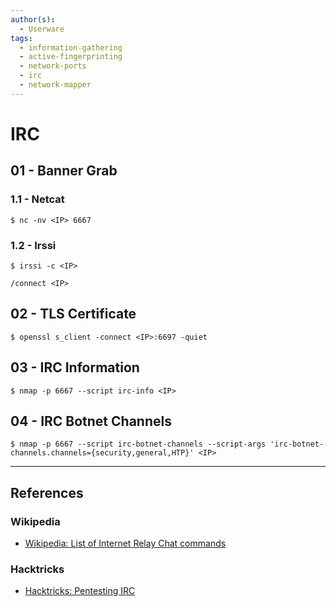 ```yaml
---
author(s):
  - Userware
tags:
  - information-gathering
  - active-fingerprinting
  - network-ports
  - irc
  - network-mapper
---
```

# IRC

## 01 - Banner Grab

### 1.1 - Netcat

```
$ nc -nv <IP> 6667
```

### 1.2 - Irssi

```
$ irssi -c <IP>

/connect <IP>
```

## 02 - TLS Certificate

```
$ openssl s_client -connect <IP>:6697 -quiet
```

## 03 - IRC Information

```
$ nmap -p 6667 --script irc-info <IP>
```

## 04 - IRC Botnet Channels

```
$ nmap -p 6667 --script irc-botnet-channels --script-args 'irc-botnet-channels.channels={security,general,HTP}' <IP>
```

---
## References

### Wikipedia

- [Wikipedia: List of Internet Relay Chat commands](https://en.wikipedia.org/wiki/List_of_Internet_Relay_Chat_commands)

### Hacktricks

- [Hacktricks: Pentesting IRC](https://book.hacktricks.wiki/en/network-services-pentesting/pentesting-irc.html)